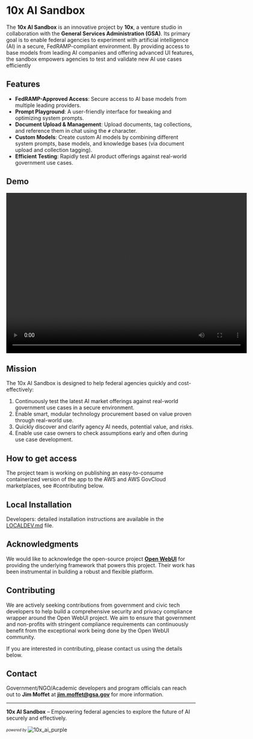 # 10x AI Sandbox

The **10x AI Sandbox** is an innovative project by **10x**, a venture studio in collaboration with the **General Services Administration (GSA)**. Its primary goal is to enable federal agencies to experiment with artificial intelligence (AI) in a secure, FedRAMP-compliant environment. By providing access to base models from leading AI companies and offering advanced UI features, the sandbox empowers agencies to test and validate new AI use cases efficiently

## Features

- **FedRAMP-Approved Access**: Secure access to AI base models from multiple leading providers.
- **Prompt Playground**: A user-friendly interface for tweaking and optimizing system prompts.
- **Document Upload & Management**: Upload documents, tag collections, and reference them in chat using the `#` character.
- **Custom Models**: Create custom AI models by combining different system prompts, base models, and knowledge bases (via document upload and collection tagging).
- **Efficient Testing**: Rapidly test AI product offerings against real-world government use cases.

## Demo

<video src="https://github.com/user-attachments/assets/2118ef9f-6fae-4d94-af33-c26eac1eb3fc" width="640" height="427">
<track src="https://raw.githubusercontent.com/GSA-TTS/10x-ai-sandbox/refs/heads/main/demo/subtitles.vtt" kind="subtitles" srclang="en" label="English">
Your browser does not support the video tag.
</video>

## Mission

The 10x AI Sandbox is designed to help federal agencies quickly and cost-effectively:

1. Continuously test the latest AI market offerings against real-world government use cases in a secure environment.
2. Enable smart, modular technology procurement based on value proven through real-world use.
3. Quickly discover and clarify agency AI needs, potential value, and risks.
4. Enable use case owners to check assumptions early and often during use case development.

## How to get access

The project team is working on publishing an easy-to-consume containerized version of the app to the AWS and AWS GovCloud marketplaces, see #contributing below.

## Local Installation

Developers: detailed installation instructions are available in the [LOCALDEV.md](./LOCALDEV.md) file.

## Acknowledgments

We would like to acknowledge the open-source project **[Open WebUI](https://github.com/openwebui)** for providing the underlying framework that powers this project. Their work has been instrumental in building a robust and flexible platform.

## Contributing

We are actively seeking contributions from government and civic tech developers to help build a comprehensive security and privacy compliance wrapper around the Open WebUI project. We aim to ensure that government and non-profits with stringent compliance requirements can continuously benefit from the exceptional work being done by the Open WebUI community.

If you are interested in contributing, please contact us using the details below.

## Contact

Government/NGO/Academic developers and program officials can reach out to **Jim Moffet** at **[jim.moffet@gsa.gov](mailto:jim.moffet@gsa.gov)** for more information.

---

**10x AI Sandbox** – Empowering federal agencies to explore the future of AI securely and effectively.

<sub><sup>_powered by_ </sub></sup>![10x_ai_purple](https://github.com/user-attachments/assets/7824f908-7f41-4cf7-bbc7-38960657ce6d)
